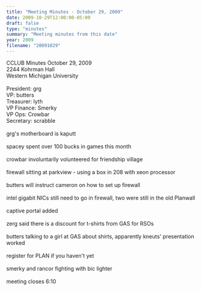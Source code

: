 ```yaml
---
title: "Meeting Minutes - October 29, 2009"
date: 2009-10-29T12:00:00-05:00
draft: false
type: "minutes"
summary: "Meeting minutes from this date"
year: 2009
filename: "20091029"
---
```


CCLUB Minutes October 29, 2009<br />
2244 Kohrman Hall<br />
Western Michigan University<br />
<br />
President: grg<br />
VP: butters<br />
Treasurer: lyth<br />
VP Finance: Smerky<br />
VP Ops: Crowbar<br />
Secretary: scrabble<br />
<br />
grg's motherboard is kaputt<br />
<br />
spacey spent over 100 bucks in games this month<br />
<br />
crowbar involuntarily volunteered for friendship village<br />
<br />
firewall sitting at parkview - using a box in 208 with xeon processor<br />
<br />
butters will instruct cameron on how to set up firewall<br />
<br />
intel gigabit NICs still need to go in firewall, two were still in the old Planwall<br />
<br />
captive portal added <br />
<br />
zerg said there is a discount for t-shirts from GAS for RSOs<br />
<br />
butters talking to a girl at GAS about shirts, apparently kneuts' presentation worked<br />
<br />
register for PLAN if you haven't yet<br />
<br />
smerky and rancor fighting with bic lighter<br />
<br />
meeting closes 6:10<br />
<br />

